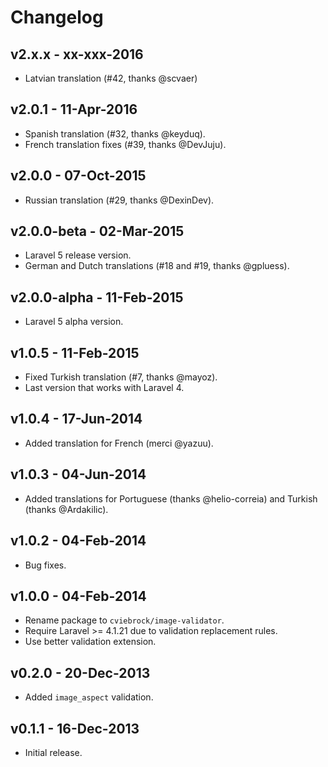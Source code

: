 # Changelog

## v2.x.x - xx-xxx-2016

- Latvian translation (#42, thanks @scvaer)


## v2.0.1 - 11-Apr-2016

- Spanish translation (#32, thanks @keyduq).
- French translation fixes (#39, thanks @DevJuju).


## v2.0.0 - 07-Oct-2015

- Russian translation (#29, thanks @DexinDev).


## v2.0.0-beta - 02-Mar-2015

- Laravel 5 release version.
- German and Dutch translations (#18 and #19, thanks @gpluess).


## v2.0.0-alpha - 11-Feb-2015

- Laravel 5 alpha version.


## v1.0.5 - 11-Feb-2015

- Fixed Turkish translation (#7, thanks @mayoz).
- Last version that works with Laravel 4.


## v1.0.4 - 17-Jun-2014

- Added translation for French (merci @yazuu).


## v1.0.3 - 04-Jun-2014

- Added translations for Portuguese (thanks @helio-correia) and Turkish (thanks @Ardakilic).


## v1.0.2 - 04-Feb-2014

- Bug fixes.


## v1.0.0 - 04-Feb-2014

- Rename package to `cviebrock/image-validator`.
- Require Laravel >= 4.1.21 due to validation replacement rules.
- Use better validation extension.


## v0.2.0 - 20-Dec-2013

- Added `image_aspect` validation.


## v0.1.1 - 16-Dec-2013

- Initial release.

